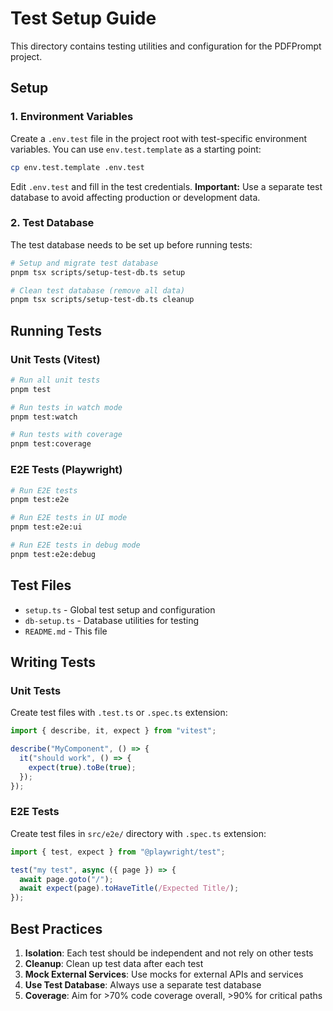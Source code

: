 # Test Setup Guide

This directory contains testing utilities and configuration for the PDFPrompt project.

## Setup

### 1. Environment Variables

Create a `.env.test` file in the project root with test-specific environment variables. You can use `env.test.template` as a starting point:

```bash
cp env.test.template .env.test
```

Edit `.env.test` and fill in the test credentials. **Important:** Use a separate test database to avoid affecting production or development data.

### 2. Test Database

The test database needs to be set up before running tests:

```bash
# Setup and migrate test database
pnpm tsx scripts/setup-test-db.ts setup

# Clean test database (remove all data)
pnpm tsx scripts/setup-test-db.ts cleanup
```

## Running Tests

### Unit Tests (Vitest)

```bash
# Run all unit tests
pnpm test

# Run tests in watch mode
pnpm test:watch

# Run tests with coverage
pnpm test:coverage
```

### E2E Tests (Playwright)

```bash
# Run E2E tests
pnpm test:e2e

# Run E2E tests in UI mode
pnpm test:e2e:ui

# Run E2E tests in debug mode
pnpm test:e2e:debug
```

## Test Files

- `setup.ts` - Global test setup and configuration
- `db-setup.ts` - Database utilities for testing
- `README.md` - This file

## Writing Tests

### Unit Tests

Create test files with `.test.ts` or `.spec.ts` extension:

```typescript
import { describe, it, expect } from "vitest";

describe("MyComponent", () => {
  it("should work", () => {
    expect(true).toBe(true);
  });
});
```

### E2E Tests

Create test files in `src/e2e/` directory with `.spec.ts` extension:

```typescript
import { test, expect } from "@playwright/test";

test("my test", async ({ page }) => {
  await page.goto("/");
  await expect(page).toHaveTitle(/Expected Title/);
});
```

## Best Practices

1. **Isolation**: Each test should be independent and not rely on other tests
2. **Cleanup**: Clean up test data after each test
3. **Mock External Services**: Use mocks for external APIs and services
4. **Use Test Database**: Always use a separate test database
5. **Coverage**: Aim for >70% code coverage overall, >90% for critical paths
